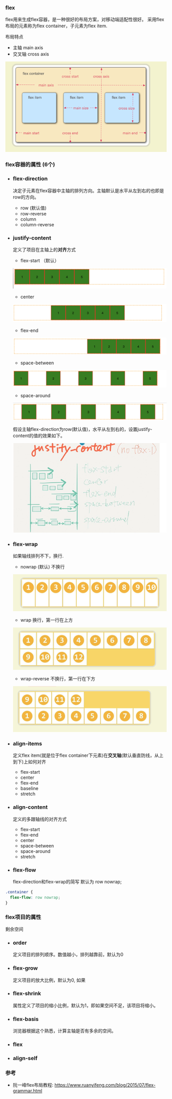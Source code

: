 ### flex
flex用来生成flex容器，是一种很好的布局方案，对移动端适配性很好。
采用flex布局的元素称为flex container，子元素为flex item.

布局特点

- 主轴 main axis
- 交叉轴 cross axis

![image-20211201114511894](./img/image-20211201114511894.png)

### flex容器的属性 (6个)
- ### flex-direction
    
    决定子元素在flex容器中主轴的排列方向。主轴默认是水平从左到右的也即是row的方向。
    
    - row (默认值)
    - row-reverse
    - column
    - column-reverse
    
- ### **justify-content**
    
    定义了项目在主轴上的**对齐**方式
    
    - flex-start （默认）
    
    ![image-20211201121609475](./img/image-20211201121609475.png)
    
    - center
    
    ![image-20211201121526998](./img/image-20211201121526998.png)
    
    - flex-end
    
    ![image-20211201121643805](./img/image-20211201121643805.png)
    
    - space-between
    
    ![image-20211201121715491](./img/image-20211201121715491.png)
    
    - space-around
    
    ![image-20211201121750578](./img/image-20211201121750578.png)
    
    假设主轴flex-direction为row(默认值)，水平从左到右的，设置justify-content的值的效果如下。
    
    ![image-20211201000952879](./img/image-20211201000952879.png)
    
    
    
- ### **flex-wrap**
  
    如果轴线排列不下，换行.
    
    - nowrap (默认) 不换行
    
    ![image-20211201115602840](./img/image-20211201115602840.png)
    
    - wrap 换行，第一行在上方
    
    ![image-20211201115626864](./img/image-20211201115626864.png)
    
    - wrap-reverse 不换行，第一行在下方
    
    ![image-20211201115647392](./img/image-20211201115647392.png)
    
- ### align-items
  
    定义flex item(就是位于flex  container下元素)在**交叉轴**(默认垂直防线，从上到下)上如何对齐
    
    - flex-start
    - center
    - flex-end
    - baseline
    - stretch
    
- ### align-content

    定义的多跟轴线的对齐方式

    - flex-start
    - flex-end
    - center
    - space-between
    - space-around
    - stretch

- ### **flex-flow**

    flex-direction和flex-wrap的简写 默认为 row nowrap;

```css
.container {
  flex-flow: row nowrap;
}
```



### flex项目的属性

剩余空间

- ### order

  定义项目的排列顺序。数值越小，排列越靠前，默认为0

- ### flex-grow

  定义项目的放大比例，默认为0, 如果

- ### flex-shrink

  属性定义了项目的缩小比例，默认为1，即如果空间不足，该项目将缩小。

- ### flex-basis

  浏览器根据这个熟悉，计算主轴是否有多余的空间。

- ### flex

- ### align-self




### 参考
- 阮一峰flex布局教程: https://www.ruanyifeng.com/blog/2015/07/flex-grammar.html